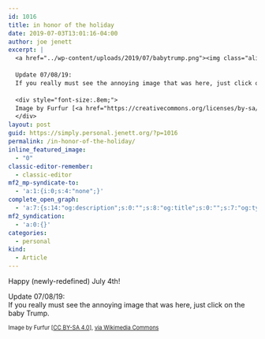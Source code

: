 ```yaml
---
id: 1016
title: in honor of the holiday
date: 2019-07-03T13:01:16-04:00
author: joe jenett
excerpt: |
  <a href="../wp-content/uploads/2019/07/babytrump.png"><img class="alignnone size-full wp-image-1015" style="float: right;margin-right:48px;" src="../wp-content/uploads/2019/07/babytrump.png" alt="" width="32" /></a>Happy (newly-redefined) July 4th!
  
  Update 07/08/19:
  If you really must see the annoying image that was here, just click on the baby Trump.
  
  <div style="font-size:.8em;">
  Image by Furfur [<a href="https://creativecommons.org/licenses/by-sa/4.0">CC BY-SA 4.0</a>], <a href="https://commons.wikimedia.org/wiki/File:Baby_Trump_blimp.svg">via Wikimedia Commons</a>
  </div>
layout: post
guid: https://simply.personal.jenett.org/?p=1016
permalink: /in-honor-of-the-holiday/
inline_featured_image:
  - "0"
classic-editor-remember:
  - classic-editor
mf2_mp-syndicate-to:
  - 'a:1:{i:0;s:4:"none";}'
complete_open_graph:
  - 'a:7:{s:14:"og:description";s:0:"";s:8:"og:title";s:0:"";s:7:"og:type";s:0:"";s:12:"twitter:card";s:7:"summary";s:15:"twitter:creator";s:0:"";s:19:"twitter:description";s:0:"";s:8:"og:image";s:0:"";}'
mf2_syndication:
  - 'a:0:{}'
categories:
  - personal
kind:
  - Article
---
```

[<img class="alignnone size-full wp-image-1015" style="float: right;margin-right:48px;" src="../wp-content/uploads/2019/07/babytrump.png" alt="" width="32" srcset="../wp-content/uploads/2019/07/babytrump.png 550w, ../wp-content/uploads/2019/07/babytrump-264x300.png 264w" sizes="(max-width: 550px) 100vw, 550px" />](../wp-content/uploads/2019/07/babytrump.png)Happy (newly-redefined) July 4th!

Update 07/08/19:  
If you really must see the annoying image that was here, just click on the baby Trump.

<div style="font-size:.8em;">
  Image by Furfur [<a href="https://creativecommons.org/licenses/by-sa/4.0">CC BY-SA 4.0</a>], <a href="https://commons.wikimedia.org/wiki/File:Baby_Trump_blimp.svg">via Wikimedia Commons</a>
</div>